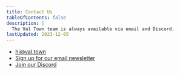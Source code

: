 ```yaml
---
title: Contact Us
tableOfContents: false
description: |
  The Val Town team is always available via email and Discord.
lastUpdated: 2023-12-05
---
```


- [hi@val.town](mailto:hi@val.town)
- [Sign up for our email newsletter](https://cdn.forms-content.sg-form.com/6c6893f3-38e6-11ed-b573-a6c391c68d4b)
- [Join our Discord](https://discord.gg/dHv45uN5RY)
